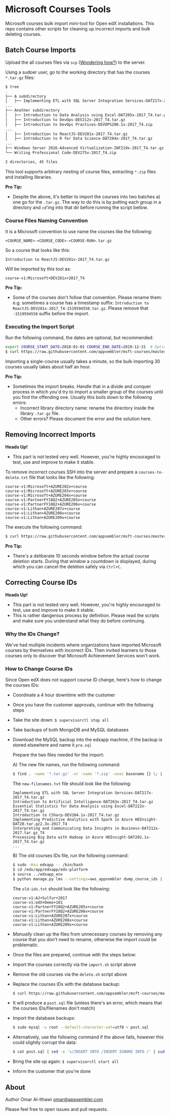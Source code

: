 # Microsoft Courses Tools
Microsoft courses bulk import mini-tool for Open edX installations. This repo contains other scripts
for cleaning up incorrect imports and bulk deleting courses.

## Batch Course Imports
Upload the all courses files via `scp` ([Wondering how?](https://serverfault.com/a/264598/18125)) to the server.

Using a sudoer user, go to the working directory that has the courses `*.tar.gz` files:

```bash
$ tree
.
├── A subdirectory
│   ├── Implementing ETL with SQL Server Integration Services-DAT217x-2017_T4.tar.gz
...
├── Another subdirectory
│   ├── Introduction to Data Analysis using Excel-DAT205x-2017_T4.tar.gz
│   ├── Introduction to DevOps-DEV212x-2017_T4.tar.gz
│   ├── Introduction to DevOps Practices-DEVOPS200.1x-2017_T4.zip
...
│   ├── Introduction to ReactJS-DEV281x-2017_T4.tar.gz
│   ├── Introduction to R for Data Science-DAT204x-2017_T4.tar.gz
...
├── Windows Server 2016-Advanced Virtualization-INF219x-2017_T4.tar.gz
└── Writing Professional Code-DEV275x-2017_T4.zip

2 directories, 45 files
```

This tool supports arbitrary nesting of course files,
extracting `*.zip` files and installing libraries.

**Pro Tip:** 
 - Despite the above, it's better to import the courses into two batches a) one go for the `.tar.gz`. The way to 
   do this is by putting each group in a directory and `cd`'ing into that dir before running the script bellow.

### Course Files Naming Convention
It is a Microsoft convention to use name the courses like the following:
```
<COURSE_NAME>-<COURSE_CODE>-<COURSE-RUN>.tar.gz
```

So a course that looks like this:
```
Introduction to ReactJS-DEV281x-2017_T4.tar.gz
```

Will be imported by this tool as:

```
course-v1:Microsoft+DEV281x+2017_T4
```

**Pro Tip:** 
 - Some of the courses don't follow that convention. Please rename them: e.g. sometimes a course has a
   timestamp suffix: `Introduction to ReactJS-DEV281x-2017_T4-1519594558.tar.gz`. Please remove that `-1519594558` 
   suffix before the import.

### Executing the Import Script
Run the following command, the dates are optional, but recommended:

```bash
export COURSE_START_DATE=2018-01-01 COURSE_END_DATE=2019-12-31  # Optional, but recommended
$ curl https://raw.githubusercontent.com/appsembler/msft-courses/master/import.sh | bash
```

Importing a single-course usually takes a minute, so the bulk importing 30 courses usually takes about half an hour.

**Pro Tip:** 
 - Sometimes the import breaks. Handle that in a divide and conquer process in which you'd try to import a
   smaller group of the courses until you find the offending one. Usually this boils down to the following errors: 
     * Incorrect library directory name: rename the directory inside the library `.tar.gz` file.
     * Other errors? Please document the error and the solution here.

## Removing Incorrect Imports
**Heads Up!**
 - This part is not tested very well. However, you're highly encouraged to test, use and improve to make it stable.

To remove incorrect courses SSH into the server and prepare a `courses-to-delete.txt` 
file that looks like the following:

```
course-v1:Microsoft+AZURE202x+course
course-v1:Microsoft+AZURE203x+course
course-v1:Microsoft+AZURE204x+course
course-v1:PartnerFY18Q2+AZURE205x+course
course-v1:PartnerFY18Q2+AZURE206x+course
course-v1:Lithan+AZURE207x+course
course-v1:Lithan+AZURE208x+course
course-v1:Lithan+AZURE209x+course
```

The execute the following command:

```bash
$ curl https://raw.githubusercontent.com/appsembler/msft-courses/master/delete.sh | bash
```

**Pro Tip:**
 - There's a deliberate 10 seconds window before the actual course deletion starts.
   During that window a countdown is displayed, during which you can cancel the deletion safely via
   `Ctrl+C`.


## Correcting Course IDs
**Heads Up!**
 - This part is not tested very well. However, you're highly encouraged to test, use and improve to make it stable.
 - This is rather dangerous process by definition. Please read the scripts and make sure you understand what they do
   before continuing.

### Why the IDs Change?
We've had multiple incidents where organizations have imported Microsoft courses by themselves with incorrect IDs. 
Then invited learners to those courses only to discover that Microsoft Achievement Services won't work.

### How to Change Course IDs
Since Open edX does not support course ID change, here's how to change the courses IDs:

 - Coordinate a 4 hour downtime with the customer
 - Once you have the customer approvals, continue with the following steps
 - Take the site down: `$ supervisorctl stop all`
 - Take backups of both MongoDB and MySQL databases
 - Download the MySQL backup into the edxapp machine, if the backup is stored elsewhere and name it `pre.sql`

   Prepare the two files needed for the import:
   
   A) The new file names, run the following command:
   
   ```bash
   $ find . -name '*.tar.gz' -or -name '*.zip' -exec basename {} \; | tee new-ids.txt
   ```
   
   The `new-filenames.txt` file should look like the following:
   ```
   Implementing ETL with SQL Server Integration Services-DAT217x-2017_T4.tar.gz
   Introduction to Artificial Intelligence-DAT263x-2017_T4.tar.gz
   Essential Statistics for Data Analysis using Excel-DAT222x-2017_T4.tar.gz
   Introduction to CSharp-DEV204.1x-2017_T4.tar.gz
   Implementing Predictive Analytics with Spark in Azure HDInsight-DAT20.tar.gz2.3x-2017_T4
   Interpreting and Communicating Data Insights in Business-DAT212x-2017.tar.gz_T4
   Processing Big Data with Hadoop in Azure HDInsight-DAT202.1x-2017_T4.tar.gz
   ...
   ```
   
   B) The old courses IDs file, run the following command:
   ```bash
   $ sudo -Hsu edxapp -- /bin/bash
   $ cd /edx/app/edxapp/edx-platform
   $ source ../edxapp_env
   $ python manage.py lms --settings=aws_appsembler dump_course_ids | tee old-ids.txt
   ```
   
   The `old-ids.txt` should look like the following:
   ```
   course-v1:AJ+Sulfur+2017
   course-v1:edX+Demo+101
   course-v1:PartnerFY18Q2+AZURE205x+course
   course-v1:PartnerFY18Q2+AZURE206x+course
   course-v1:Lithan+AZURE207x+course
   course-v1:Lithan+AZURE208x+course
   course-v1:Lithan+AZURE209x+course
   ```

 - *Manually* clean up the files from unnecessary courses by removing any course that you don't need to rename, otherwise the import could be problematic. 
 - Once the files are prepared, continue with the steps below: 
 - Import the courses correctly via the `import.sh` script above
 - Remove the old courses via the `delete.sh` script above

 
 - Replace the courses IDs with the database backup:
   ```bash
   $ curl https://raw.githubusercontent.com/appsembler/msft-courses/master/replace.sh | bash
   ```
 
 - It will produce a `post.sql` file (unless there's an error, which means that the courses IDs/filenames don't match)
 - Import the database backups:
   ```bash
   $ sudo mysql -u root --default-character-set=utf8 < post.sql
   ```

 - Alternatively, use the following command if the above fails, however this could slightly corrupt the data:
   ```bash
   $ cat post.sql | sed -e 's/INSERT INTO /INSERT IGNORE INTO /' | sudo mysql -u root --default-character-set=utf8
   ```
 
 - Bring the site up again: `$ supervisorctl start all`
 - Inform the customer that you're done


## About
Author Omar Al-Ithawi <omar@appsembler.com>

Please feel free to open issues and pull requests.
